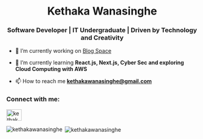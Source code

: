 <h1 align="center">Kethaka Wanasinghe</h1>
<h3 align="center">Software Developer | IT Undergraduate | Driven by Technology and Creativity</h3>

- 🔭 I’m currently working on [Blog Space](https://github.com/KethakaWanasinghe/Blog_Space.git)

- 🌱 I’m currently learning **React.js, Next.js, Cyber Sec and exploring Cloud Computing with AWS**

- 📫 How to reach me **kethakawanasinghe@gmail.com**

<h3 align="left">Connect with me:</h3>
<p align="left">
<a href="https://linkedin.com/in/kethaka wanasinghe" target="blank"><img align="center" src="https://raw.githubusercontent.com/rahuldkjain/github-profile-readme-generator/master/src/images/icons/Social/linked-in-alt.svg" alt="kethaka wanasinghe" height="30" width="40" /></a>
</p>


<p><img align="left" src="https://github-readme-stats.vercel.app/api/top-langs?username=kethakawanasinghe&show_icons=true&locale=en&layout=compact&theme=dark" alt="kethakawanasinghe" /></p>

<p>&nbsp;<img align="center" src="https://github-readme-stats.vercel.app/api?username=kethakawanasinghe&show_icons=true&locale=en&theme=dark" alt="kethakawanasinghe" /></p>
